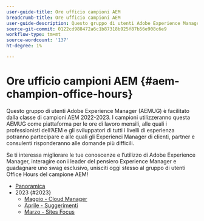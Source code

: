 ```yaml
---
user-guide-title: Ore ufficio campioni AEM
breadcrumb-title: Ore ufficio campioni AEM
user-guide-description: Questo gruppo di utenti Adobe Experience Manager (AEMUG) è facilitato dalla classe di campioni AEM 2022-2023. I campioni utilizzeranno questa AEMUG come piattaforma per le ore di lavoro mensili
source-git-commit: 0122cd988472a6c1b87318b925f87b56e908c6e9
workflow-type: tm+mt
source-wordcount: '137'
ht-degree: 1%

---
```



# Ore ufficio campioni AEM {#aem-champion-office-hours}

Questo gruppo di utenti Adobe Experience Manager (AEMUG) è facilitato dalla classe di campioni AEM 2022-2023. I campioni utilizzeranno questa AEMUG come piattaforma per le ore di lavoro mensili, alle quali i professionisti dell’AEM e gli sviluppatori di tutti i livelli di esperienza potranno partecipare e alle quali gli Experienci Manager di clienti, partner e consulenti risponderanno alle domande più difficili.

Se ti interessa migliorare le tue conoscenze e l’utilizzo di Adobe Experience Manager, interagire con i leader del pensiero Experience Manager e guadagnare uno swag esclusivo, unisciti oggi stesso al gruppo di utenti Office Hours del campione AEM!

+ [Panoramica](overview.md)
+ 2023 {#2023}
   + [Maggio - Cloud Manager](2023/may.md)
   + [Aprile - Suggerimenti](2023/april.md)
   + [Marzo - Sites Focus](2023/march.md)

